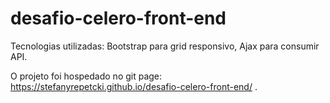 # desafio-celero-front-end

Tecnologias utilizadas: Bootstrap para grid responsivo, Ajax para consumir API. 

O projeto foi hospedado no git page: https://stefanyrepetcki.github.io/desafio-celero-front-end/ .
